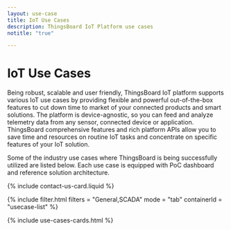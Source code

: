 ```yaml
---
layout: use-case
title: IoT Use Cases
description: ThingsBoard IoT Platform use cases
notitle: "true"

---
```


<div class="iot-use-cases-hero">
    <div class="iot-use-cases-hero-left">
        <h1 class="iot-use-cases-title">IoT Use Cases</h1>
        <div class="iot-use-cases-description">
            <p>Being robust, scalable and user friendly, ThingsBoard IoT platform supports various IoT use cases by providing flexible and powerful out-of-the-box features to cut down time to market of your connected products and smart solutions. The platform is device-agnostic, so you can feed and analyze telemetry data from any sensor, connected device or application. ThingsBoard comprehensive features and rich platform APIs allow you to save time and resources on routine IoT tasks and concentrate on specific features of your IoT solution.</p>
            <p>Some of the industry use cases where ThingsBoard is being successfully utilized are listed below. Each use case is equipped with PoC dashboard and reference solution architecture.</p>
        </div>
    </div>
    <div class="iot-use-cases-hero-right">
        {% include contact-us-card.liquid %}
    </div>
</div>

{% include filter.html filters = "General,SCADA" mode = "tab" containerId = "usecase-list" %}

{% include use-cases-cards.html %}

